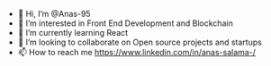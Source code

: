- 👋 Hi, I’m @Anas-95
- 👀 I’m interested in Front End Development and Blockchain 
- 🌱 I’m currently learning React
- 💞️ I’m looking to collaborate on Open source projects and startups
- 📫 How to reach me https://www.linkedin.com/in/anas-salama-/

<!---
Anas-95/Anas-95 is a ✨ special ✨ repository because its `README.md` (this file) appears on your GitHub profile.
You can click the Preview link to take a look at your changes.
--->
